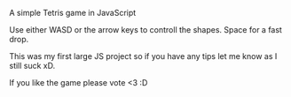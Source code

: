 A simple Tetris game in JavaScript

Use either WASD or the arrow keys to controll the shapes. Space for a fast drop.

This was my first large JS project so if you have any tips let me know as I still suck xD.

If you like the game please vote <3 :D
